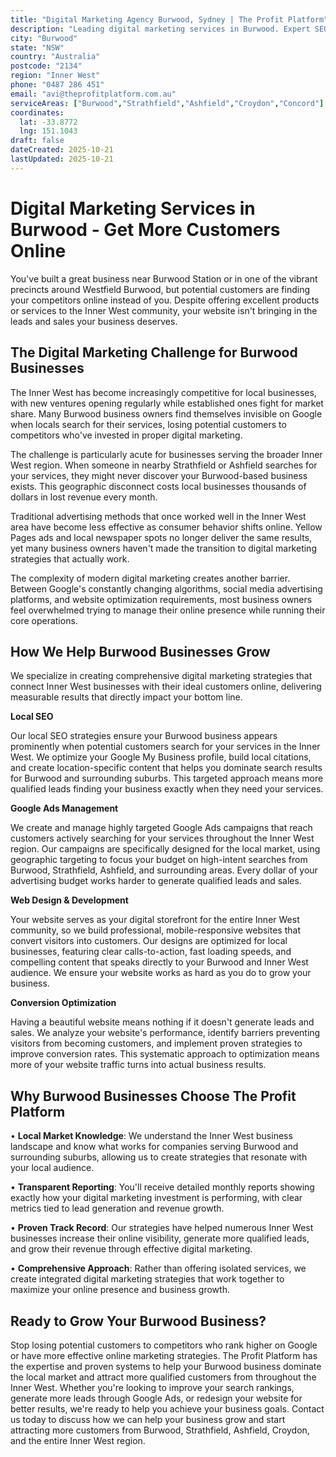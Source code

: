 ```yaml
---
title: "Digital Marketing Agency Burwood, Sydney | The Profit Platform"
description: "Leading digital marketing services in Burwood. Expert SEO, Google Ads & web design for Inner West businesses. Call 0487 286 451 for a free consultation."
city: "Burwood"
state: "NSW"
country: "Australia"
postcode: "2134"
region: "Inner West"
phone: "0487 286 451"
email: "avi@theprofitplatform.com.au"
serviceAreas: ["Burwood","Strathfield","Ashfield","Croydon","Concord"]
coordinates:
  lat: -33.8772
  lng: 151.1043
draft: false
dateCreated: 2025-10-21
lastUpdated: 2025-10-21
---
```


# Digital Marketing Services in Burwood - Get More Customers Online

You've built a great business near Burwood Station or in one of the vibrant precincts around Westfield Burwood, but potential customers are finding your competitors online instead of you. Despite offering excellent products or services to the Inner West community, your website isn't bringing in the leads and sales your business deserves.

## The Digital Marketing Challenge for Burwood Businesses

The Inner West has become increasingly competitive for local businesses, with new ventures opening regularly while established ones fight for market share. Many Burwood business owners find themselves invisible on Google when locals search for their services, losing potential customers to competitors who've invested in proper digital marketing.

The challenge is particularly acute for businesses serving the broader Inner West region. When someone in nearby Strathfield or Ashfield searches for your services, they might never discover your Burwood-based business exists. This geographic disconnect costs local businesses thousands of dollars in lost revenue every month.

Traditional advertising methods that once worked well in the Inner West area have become less effective as consumer behavior shifts online. Yellow Pages ads and local newspaper spots no longer deliver the same results, yet many business owners haven't made the transition to digital marketing strategies that actually work.

The complexity of modern digital marketing creates another barrier. Between Google's constantly changing algorithms, social media advertising platforms, and website optimization requirements, most business owners feel overwhelmed trying to manage their online presence while running their core operations.

## How We Help Burwood Businesses Grow

We specialize in creating comprehensive digital marketing strategies that connect Inner West businesses with their ideal customers online, delivering measurable results that directly impact your bottom line.

**Local SEO**

Our local SEO strategies ensure your Burwood business appears prominently when potential customers search for your services in the Inner West. We optimize your Google My Business profile, build local citations, and create location-specific content that helps you dominate search results for Burwood and surrounding suburbs. This targeted approach means more qualified leads finding your business exactly when they need your services.

**Google Ads Management**

We create and manage highly targeted Google Ads campaigns that reach customers actively searching for your services throughout the Inner West region. Our campaigns are specifically designed for the local market, using geographic targeting to focus your budget on high-intent searches from Burwood, Strathfield, Ashfield, and surrounding areas. Every dollar of your advertising budget works harder to generate qualified leads and sales.

**Web Design & Development**

Your website serves as your digital storefront for the entire Inner West community, so we build professional, mobile-responsive websites that convert visitors into customers. Our designs are optimized for local businesses, featuring clear calls-to-action, fast loading speeds, and compelling content that speaks directly to your Burwood and Inner West audience. We ensure your website works as hard as you do to grow your business.

**Conversion Optimization**

Having a beautiful website means nothing if it doesn't generate leads and sales. We analyze your website's performance, identify barriers preventing visitors from becoming customers, and implement proven strategies to improve conversion rates. This systematic approach to optimization means more of your website traffic turns into actual business results.

## Why Burwood Businesses Choose The Profit Platform

• **Local Market Knowledge**: We understand the Inner West business landscape and know what works for companies serving Burwood and surrounding suburbs, allowing us to create strategies that resonate with your local audience.

• **Transparent Reporting**: You'll receive detailed monthly reports showing exactly how your digital marketing investment is performing, with clear metrics tied to lead generation and revenue growth.

• **Proven Track Record**: Our strategies have helped numerous Inner West businesses increase their online visibility, generate more qualified leads, and grow their revenue through effective digital marketing.

• **Comprehensive Approach**: Rather than offering isolated services, we create integrated digital marketing strategies that work together to maximize your online presence and business growth.

## Ready to Grow Your Burwood Business?

Stop losing potential customers to competitors who rank higher on Google or have more effective online marketing strategies. The Profit Platform has the expertise and proven systems to help your Burwood business dominate the local market and attract more qualified customers from throughout the Inner West. Whether you're looking to improve your search rankings, generate more leads through Google Ads, or redesign your website for better results, we're ready to help you achieve your business goals. Contact us today to discuss how we can help your business grow and start attracting more customers from Burwood, Strathfield, Ashfield, Croydon, and the entire Inner West region.